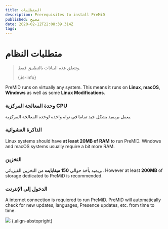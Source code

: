 ```yaml
---
title: المتطلبات
description: Prerequisites to install PreMiD
published: صحيح
date: 2020-02-12T22:08:39.314Z
tags:
---
```


# متطلبات النظام

> وتتعلق هذه البيانات بالتطبيق فقط. 
> 
> {.is-info}

PreMiD runs on virtually any system. This means it runs on **Linux**, **macOS**, **Windows** as well as some **Linux Modifications**.

### وحدة المعالجة المركزية CPU
يعمل بريميد بشكل جيد تماما في نواة واحدة لوحدة المعالجة المركزية.

### الذاكرة العشوائية
Linux systems should have **at least 20MB of RAM** to run PreMiD. Windows and macOS systems usually require a bit more RAM.

### التخزين
بريميد يأخذ حوالي **150 ميغابايت** من التخزين الفيزيائي. However at least **200MB** of storage dedicated to PreMiD is recommended.

### الدخول إلى الإنترنت
A internet connection is requiered to run PreMiD. PreMiD will automatically check for new updates, languages, Presence updates, etc. from time to time.

![](https://a.icons8.com/ViUXyjOj/f4tFww/svg.svg) {.align-abstopright}